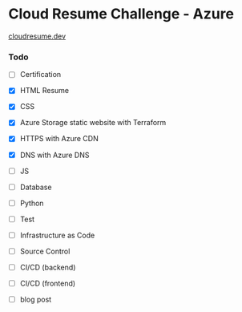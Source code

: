 # Cloud Resume Challenge - Azure

[cloudresume.dev](https://cloudresumechallenge.dev/docs/the-challenge/azure/)

### Todo

- [ ] Certification
- [x] HTML Resume
- [x] CSS
- [x] Azure Storage static website with Terraform
- [x] HTTPS with Azure CDN 
- [x] DNS with Azure DNS
- [ ] JS 
- [ ] Database
- [ ] Python
- [ ] Test
- [ ] Infrastructure as Code 
- [ ] Source Control
- [ ] CI/CD (backend)
- [ ] CI/CD (frontend)
- [ ] blog post

